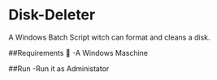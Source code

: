 # Disk-Deleter
A Windows Batch Script witch can format and cleans a disk.

##Requirements 🧾
-A Windows Maschine

##Run
-Run it as Administator
